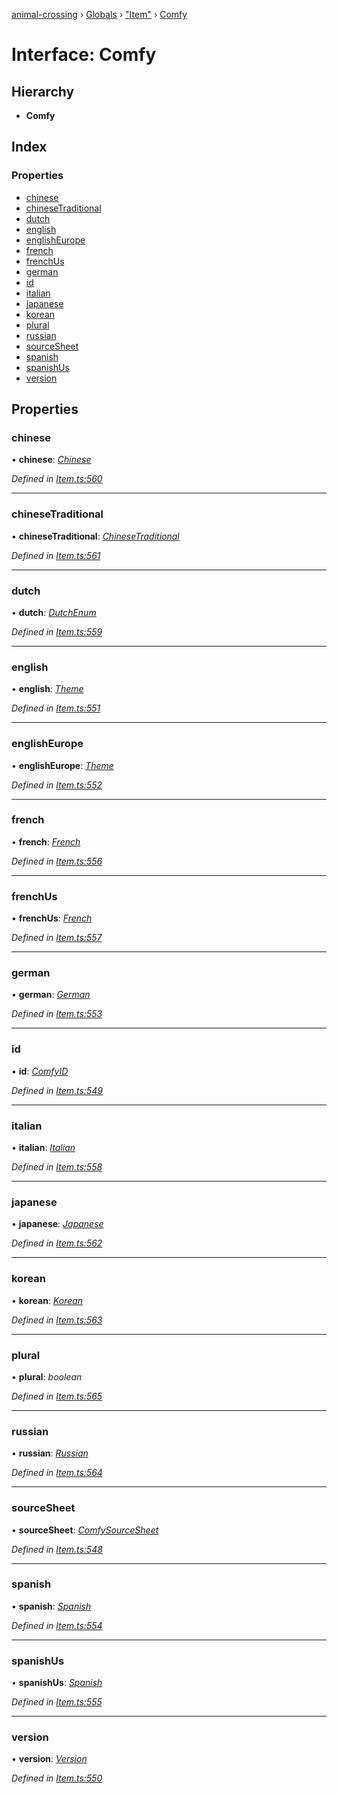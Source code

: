 [animal-crossing](../README.md) › [Globals](../globals.md) › ["Item"](../modules/_item_.md) › [Comfy](_item_.comfy.md)

# Interface: Comfy

## Hierarchy

* **Comfy**

## Index

### Properties

* [chinese](_item_.comfy.md#chinese)
* [chineseTraditional](_item_.comfy.md#chinesetraditional)
* [dutch](_item_.comfy.md#dutch)
* [english](_item_.comfy.md#english)
* [englishEurope](_item_.comfy.md#englisheurope)
* [french](_item_.comfy.md#french)
* [frenchUs](_item_.comfy.md#frenchus)
* [german](_item_.comfy.md#german)
* [id](_item_.comfy.md#id)
* [italian](_item_.comfy.md#italian)
* [japanese](_item_.comfy.md#japanese)
* [korean](_item_.comfy.md#korean)
* [plural](_item_.comfy.md#plural)
* [russian](_item_.comfy.md#russian)
* [sourceSheet](_item_.comfy.md#sourcesheet)
* [spanish](_item_.comfy.md#spanish)
* [spanishUs](_item_.comfy.md#spanishus)
* [version](_item_.comfy.md#version)

## Properties

###  chinese

• **chinese**: *[Chinese](../enums/_item_.chinese.md)*

*Defined in [Item.ts:560](https://github.com/Norviah/animal-crossing/blob/c9eb585/module/types/Item.ts#L560)*

___

###  chineseTraditional

• **chineseTraditional**: *[ChineseTraditional](../enums/_item_.chinesetraditional.md)*

*Defined in [Item.ts:561](https://github.com/Norviah/animal-crossing/blob/c9eb585/module/types/Item.ts#L561)*

___

###  dutch

• **dutch**: *[DutchEnum](../enums/_item_.dutchenum.md)*

*Defined in [Item.ts:559](https://github.com/Norviah/animal-crossing/blob/c9eb585/module/types/Item.ts#L559)*

___

###  english

• **english**: *[Theme](../enums/_item_.theme.md)*

*Defined in [Item.ts:551](https://github.com/Norviah/animal-crossing/blob/c9eb585/module/types/Item.ts#L551)*

___

###  englishEurope

• **englishEurope**: *[Theme](../enums/_item_.theme.md)*

*Defined in [Item.ts:552](https://github.com/Norviah/animal-crossing/blob/c9eb585/module/types/Item.ts#L552)*

___

###  french

• **french**: *[French](../enums/_item_.french.md)*

*Defined in [Item.ts:556](https://github.com/Norviah/animal-crossing/blob/c9eb585/module/types/Item.ts#L556)*

___

###  frenchUs

• **frenchUs**: *[French](../enums/_item_.french.md)*

*Defined in [Item.ts:557](https://github.com/Norviah/animal-crossing/blob/c9eb585/module/types/Item.ts#L557)*

___

###  german

• **german**: *[German](../enums/_item_.german.md)*

*Defined in [Item.ts:553](https://github.com/Norviah/animal-crossing/blob/c9eb585/module/types/Item.ts#L553)*

___

###  id

• **id**: *[ComfyID](../enums/_item_.comfyid.md)*

*Defined in [Item.ts:549](https://github.com/Norviah/animal-crossing/blob/c9eb585/module/types/Item.ts#L549)*

___

###  italian

• **italian**: *[Italian](../enums/_item_.italian.md)*

*Defined in [Item.ts:558](https://github.com/Norviah/animal-crossing/blob/c9eb585/module/types/Item.ts#L558)*

___

###  japanese

• **japanese**: *[Japanese](../enums/_item_.japanese.md)*

*Defined in [Item.ts:562](https://github.com/Norviah/animal-crossing/blob/c9eb585/module/types/Item.ts#L562)*

___

###  korean

• **korean**: *[Korean](../enums/_item_.korean.md)*

*Defined in [Item.ts:563](https://github.com/Norviah/animal-crossing/blob/c9eb585/module/types/Item.ts#L563)*

___

###  plural

• **plural**: *boolean*

*Defined in [Item.ts:565](https://github.com/Norviah/animal-crossing/blob/c9eb585/module/types/Item.ts#L565)*

___

###  russian

• **russian**: *[Russian](../enums/_item_.russian.md)*

*Defined in [Item.ts:564](https://github.com/Norviah/animal-crossing/blob/c9eb585/module/types/Item.ts#L564)*

___

###  sourceSheet

• **sourceSheet**: *[ComfySourceSheet](../enums/_item_.comfysourcesheet.md)*

*Defined in [Item.ts:548](https://github.com/Norviah/animal-crossing/blob/c9eb585/module/types/Item.ts#L548)*

___

###  spanish

• **spanish**: *[Spanish](../enums/_item_.spanish.md)*

*Defined in [Item.ts:554](https://github.com/Norviah/animal-crossing/blob/c9eb585/module/types/Item.ts#L554)*

___

###  spanishUs

• **spanishUs**: *[Spanish](../enums/_item_.spanish.md)*

*Defined in [Item.ts:555](https://github.com/Norviah/animal-crossing/blob/c9eb585/module/types/Item.ts#L555)*

___

###  version

• **version**: *[Version](../enums/_item_.version.md)*

*Defined in [Item.ts:550](https://github.com/Norviah/animal-crossing/blob/c9eb585/module/types/Item.ts#L550)*
